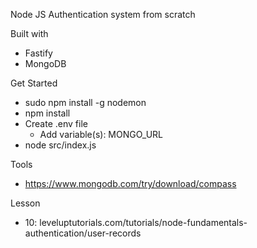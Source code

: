 Node JS Authentication system from scratch

Built with
- Fastify
- MongoDB

Get Started
- sudo npm install -g nodemon
- npm install
- Create .env file
	- Add variable(s): MONGO_URL
- node src/index.js

Tools
- https://www.mongodb.com/try/download/compass

Lesson
- 10: leveluptutorials.com/tutorials/node-fundamentals-authentication/user-records